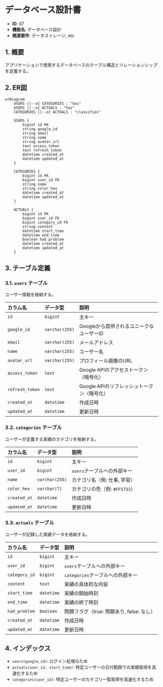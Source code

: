 # データベース設計書

- **ID**: 07
- **機能名**: データベース設計
- **関連要件**: データストレージ, etc.

## 1. 概要

アプリケーションで使用するデータベースのテーブル構造とリレーションシップを定義する。

## 2. ER図

```mermaid
erDiagram
    USERS ||--o{ CATEGORIES : "has"
    USERS ||--o{ ACTUALS : "has"
    CATEGORIES ||--o{ ACTUALS : "classifies"

    USERS {
        bigint id PK
        string google_id
        string email
        string name
        string avatar_url
        text access_token
        text refresh_token
        datetime created_at
        datetime updated_at
    }

    CATEGORIES {
        bigint id PK
        bigint user_id FK
        string name
        string color_hex
        datetime created_at
        datetime updated_at
    }

    ACTUALS {
        bigint id PK
        bigint user_id FK
        bigint category_id FK
        string content
        datetime start_time
        datetime end_time
        boolean had_problem
        datetime created_at
        datetime updated_at
    }
```

## 3. テーブル定義

### 3.1. `users` テーブル

ユーザー情報を格納する。

| カラム名        | データ型     | 説明                                     |
| :-------------- | :----------- | :--------------------------------------- |
| `id`            | `bigint`     | 主キー                                   |
| `google_id`     | `varchar(255)` | Googleから提供されるユニークなユーザーID |
| `email`         | `varchar(255)` | メールアドレス                           |
| `name`          | `varchar(255)` | ユーザー名                               |
| `avatar_url`    | `varchar(255)` | プロフィール画像のURL                    |
| `access_token`  | `text`       | Google APIのアクセストークン（暗号化）   |
| `refresh_token` | `text`       | Google APIのリフレッシュトークン（暗号化） |
| `created_at`    | `datetime`   | 作成日時                                 |
| `updated_at`    | `datetime`   | 更新日時                                 |

### 3.2. `categories` テーブル

ユーザーが定義する実績のカテゴリを格納する。

| カラム名     | データ型     | 説明                               |
| :----------- | :----------- | :--------------------------------- |
| `id`         | `bigint`     | 主キー                             |
| `user_id`    | `bigint`     | `users`テーブルへの外部キー        |
| `name`       | `varchar(255)` | カテゴリ名（例: 仕事, 学習）       |
| `color_hex`  | `varchar(7)` | カテゴリの色（例: `#FF5733`）      |
| `created_at` | `datetime`   | 作成日時                           |
| `updated_at` | `datetime`   | 更新日時                           |

### 3.3. `actuals` テーブル

ユーザーが記録した実績データを格納する。

| カラム名        | データ型     | 説明                                     |
| :-------------- | :----------- | :--------------------------------------- |
| `id`            | `bigint`     | 主キー                                   |
| `user_id`       | `bigint`     | `users`テーブルへの外部キー              |
| `category_id`   | `bigint`     | `categories`テーブルへの外部キー         |
| `content`       | `text`       | 実績の具体的な内容                       |
| `start_time`    | `datetime`   | 実績の開始時刻                           |
| `end_time`      | `datetime`   | 実績の終了時刻                           |
| `had_problem`   | `boolean`    | 問題フラグ（true: 問題あり, false: なし）|
| `created_at`    | `datetime`   | 作成日時                                 |
| `updated_at`    | `datetime`   | 更新日時                                 |

## 4. インデックス

- `users(google_id)`: ログイン処理のため
- `actuals(user_id, start_time)`: 特定ユーザーの日付範囲での実績取得を高速化するため
- `categories(user_id)`: 特定ユーザーのカテゴリ一覧取得を高速化するため
